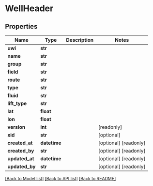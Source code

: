 # WellHeader

## Properties
Name | Type | Description | Notes
------------ | ------------- | ------------- | -------------
**uwi** | **str** |  | 
**name** | **str** |  | 
**group** | **str** |  | 
**field** | **str** |  | 
**route** | **str** |  | 
**type** | **str** |  | 
**fluid** | **str** |  | 
**lift_type** | **str** |  | 
**lat** | **float** |  | 
**lon** | **float** |  | 
**version** | **int** |  | [readonly] 
**xid** | **str** |  | [optional] 
**created_at** | **datetime** |  | [optional] [readonly] 
**created_by** | **str** |  | [optional] [readonly] 
**updated_at** | **datetime** |  | [optional] [readonly] 
**updated_by** | **str** |  | [optional] [readonly] 

[[Back to Model list]](../README.md#documentation-for-models) [[Back to API list]](../README.md#documentation-for-api-endpoints) [[Back to README]](../README.md)


